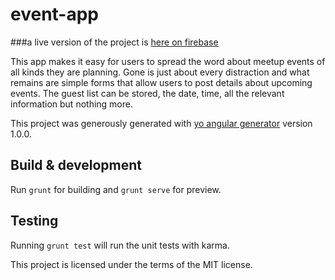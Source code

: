 # event-app

###a live version of the project is [here on firebase](http://angulareventplanner.firebaseapp.com)

This app makes it easy for users to spread the word about meetup events of all kinds they are planning. Gone
is just about every distraction and what remains are simple forms that allow users to post details about upcoming
events. The guest list can be stored, the date, time, all the relevant information but nothing more.

This project was generously generated with [yo angular generator](https://github.com/yeoman/generator-angular)
version 1.0.0.

## Build & development

Run `grunt` for building and `grunt serve` for preview.

## Testing

Running `grunt test` will run the unit tests with karma.

This project is licensed under the terms of the MIT license.
